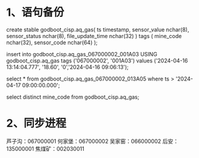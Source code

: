 
# 1、语句备份
create stable godboot_cisp.aq_gas(
	ts timestamp, 
	sensor_value nchar(8), 
	sensor_status nchar(8), 
	file_update_time nchar(32)
) tags (
	mine_code nchar(32), 
	sensor_code nchar(64)
);


insert into godboot_cisp.aq_gas_067000002_001A03 USING godboot_cisp.aq_gas tags ('067000002', '001A03') values ('2024-04-16 13:14:04.777', '18.60', '0','2024-04-16 09:06:13');


select * from  godboot_cisp.aq_gas_067000002_013A05 where ts > '2024-04-17 09:00:00.000';

select distinct mine_code from  godboot_cisp.aq_gas;

# 2、同步进程

芦子沟：067000001
何家堡：067000002
吴家窑：066000002
后安：135000001
焦煤矿：002030011
